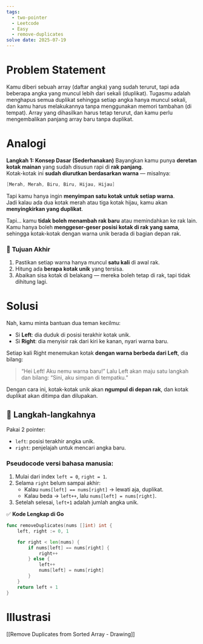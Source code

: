 ```yaml
---
tags:
  - two-pointer
  - Leetcode
  - Easy
  - remove-duplicates
solve date: 2025-07-19
---
```

# Problem Statement
Kamu diberi sebuah array (daftar angka) yang sudah terurut, tapi ada beberapa angka yang muncul lebih dari sekali (duplikat). Tugasmu adalah menghapus semua duplikat sehingga setiap angka hanya muncul sekali, dan kamu harus melakukannya tanpa menggunakan memori tambahan (di tempat). Array yang dihasilkan harus tetap terurut, dan kamu perlu mengembalikan panjang array baru tanpa duplikat.

# Analogi
**Langkah 1: Konsep Dasar (Sederhanakan)**
Bayangkan kamu punya **deretan kotak mainan** yang sudah disusun rapi di **rak panjang**.  
Kotak-kotak ini **sudah diurutkan berdasarkan warna** — misalnya:
```Go
[Merah, Merah, Biru, Biru, Hijau, Hijau]
```
Tapi kamu hanya ingin **menyimpan satu kotak untuk setiap warna**.  
Jadi kalau ada dua kotak merah atau tiga kotak hijau, kamu akan **menyingkirkan yang duplikat**.

Tapi… kamu **tidak boleh menambah rak baru** atau memindahkan ke rak lain.  
Kamu hanya boleh **menggeser-geser posisi kotak di rak yang sama**, sehingga kotak-kotak dengan warna unik berada di bagian depan rak.

### 🎯 **Tujuan Akhir**
1. Pastikan setiap warna hanya muncul **satu kali** di awal rak.
2. Hitung ada **berapa kotak unik** yang tersisa.
3. Abaikan sisa kotak di belakang — mereka boleh tetap di rak, tapi tidak dihitung lagi.

# Solusi
Nah, kamu minta bantuan dua teman kecilmu:
- Si **Left**: dia duduk di posisi terakhir kotak unik.
- Si **Right**: dia menyisir rak dari kiri ke kanan, nyari warna baru.

Setiap kali Right menemukan kotak **dengan warna berbeda dari Left**, dia bilang:
> “Hei Left! Aku nemu warna baru!”
Lalu Left akan maju satu langkah dan bilang:
> “Sini, aku simpan di tempatku.”

Dengan cara ini, kotak-kotak unik akan **ngumpul di depan rak**, dan kotak duplikat akan ditimpa dan dilupakan.

## 🧮 **Langkah-langkahnya**

Pakai 2 pointer:
- `left`: posisi terakhir angka unik.
- `right`: penjelajah untuk mencari angka baru.

### Pseudocode versi bahasa manusia:
1. Mulai dari index `left = 0`, `right = 1`.
2. Selama `right` belum sampai akhir:
    - Kalau `nums[left] == nums[right]` → lewati aja, duplikat.
    - Kalau beda → `left++`, lalu `nums[left] = nums[right]`.
3. Setelah selesai, `left+1` adalah jumlah angka unik.


✅ **Kode Lengkap di Go**
```Go
func removeDuplicates(nums []int) int {
    left, right := 0, 1

    for right < len(nums) {
        if nums[left] == nums[right] {
            right++ 
        } else {
            left++
            nums[left] = nums[right]
        }
    }
    return left + 1
}
```

# Illustrasi
[[Remove Duplicates from Sorted Array - Drawing]]

